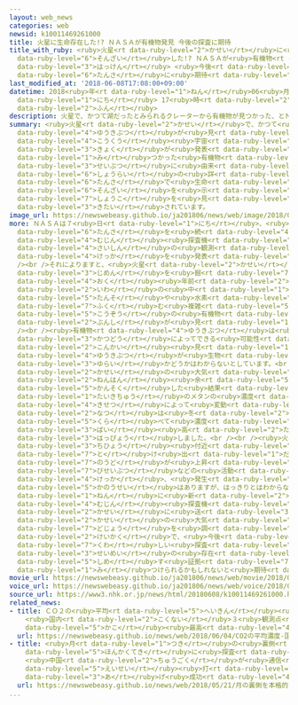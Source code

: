```yaml
---
layout: web_news
categories: web
newsid: k10011469261000
title: 火星に生命存在した!? ＮＡＳＡが有機物発見 今後の探査に期待
title_with_ruby: <ruby>火星<rt data-ruby-level="2">かせい</rt></ruby>に<ruby>生命<rt data-ruby-level="3">せいめい</rt></ruby><ruby>存在<rt
  data-ruby-level="6">そんざい</rt></ruby>した!? ＮＡＳＡが<ruby>有機物<rt data-ruby-level="4">ゆうきぶつ</rt></ruby><ruby>発見<rt
  data-ruby-level="3">はっけん</rt></ruby> <ruby>今後<rt data-ruby-level="2">こんご</rt></ruby>の<ruby>探査<rt
  data-ruby-level="6">たんさ</rt></ruby>に<ruby>期待<rt data-ruby-level="3">きたい</rt></ruby>
last_modified_at: '2018-06-08T17:08:00+09:00'
datetime: 2018<ruby>年<rt data-ruby-level="1">ねん</rt></ruby>06<ruby>月<rt data-ruby-level="1">がつ</rt></ruby>08<ruby>日<rt
  data-ruby-level="1">にち</rt></ruby> 17<ruby>時<rt data-ruby-level="2">じ</rt></ruby>08<ruby>分<rt
  data-ruby-level="2">ふん</rt></ruby>
description: 火星で、かつて湖だったとみられるクレーターから有機物が見つかった、とＮＡＳＡ＝アメリカ航空宇宙局が発表しました。見つかった有機物が生物に由来するものかはわかっていませんが、将来の詳しい探査で生命の存在を示す証拠を見つけられるかもしれないと期待されています。
summary: <ruby>火星<rt data-ruby-level="2">かせい</rt></ruby>で、かつて<ruby>湖<rt data-ruby-level="3">みずうみ</rt></ruby>だったとみられるクレーターから<ruby>有機物<rt
  data-ruby-level="4">ゆうきぶつ</rt></ruby>が<ruby>見<rt data-ruby-level="1">み</rt></ruby>つかった、とＮＡＳＡ＝アメリカ<ruby>航空<rt
  data-ruby-level="4">こうくう</rt></ruby><ruby>宇宙<rt data-ruby-level="6">うちゅう</rt></ruby><ruby>局<rt
  data-ruby-level="3">きょく</rt></ruby>が<ruby>発表<rt data-ruby-level="3">はっぴょう</rt></ruby>しました。<ruby>見<rt
  data-ruby-level="1">み</rt></ruby>つかった<ruby>有機物<rt data-ruby-level="4">ゆうきぶつ</rt></ruby>が<ruby>生物<rt
  data-ruby-level="3">せいぶつ</rt></ruby>に<ruby>由来<rt data-ruby-level="3">ゆらい</rt></ruby>するものかはわかっていませんが、<ruby>将来<rt
  data-ruby-level="6">しょうらい</rt></ruby>の<ruby>詳<rt data-ruby-level="7">くわ</rt></ruby>しい<ruby>探査<rt
  data-ruby-level="6">たんさ</rt></ruby>で<ruby>生命<rt data-ruby-level="3">せいめい</rt></ruby>の<ruby>存在<rt
  data-ruby-level="6">そんざい</rt></ruby>を<ruby>示<rt data-ruby-level="5">しめ</rt></ruby>す<ruby>証拠<rt
  data-ruby-level="7">しょうこ</rt></ruby>を<ruby>見<rt data-ruby-level="1">み</rt></ruby>つけられるかもしれないと<ruby>期待<rt
  data-ruby-level="3">きたい</rt></ruby>されています。
image_url: https://newswebeasy.github.io/ja201806/news/web/image/2018/06/08/K10011469261_1806081702_1806081708_01_02.jpg
more: ＮＡＳＡは７<ruby>日<rt data-ruby-level="1">にち</rt></ruby>、<ruby>火星<rt data-ruby-level="2">かせい</rt></ruby>で<ruby>探査<rt
  data-ruby-level="6">たんさ</rt></ruby>を<ruby>続<rt data-ruby-level="4">つづ</rt></ruby>けている<ruby>無人<rt
  data-ruby-level="4">むじん</rt></ruby><ruby>探査機<rt data-ruby-level="6">たんさき</rt></ruby>「キュリオシティ」の<ruby>最新<rt
  data-ruby-level="4">さいしん</rt></ruby>の<ruby>観測<rt data-ruby-level="5">かんそく</rt></ruby><ruby>結果<rt
  data-ruby-level="4">けっか</rt></ruby>を<ruby>発表<rt data-ruby-level="3">はっぴょう</rt></ruby>しました。<br
  /><br />それによりますと、<ruby>火星<rt data-ruby-level="2">かせい</rt></ruby>でかつて<ruby>湖<rt data-ruby-level="3">みずうみ</rt></ruby>だったとみられるクレーターで<ruby>地面<rt
  data-ruby-level="3">じめん</rt></ruby>を<ruby>掘<rt data-ruby-level="7">ほ</rt></ruby>ったところ、35<ruby>億<rt
  data-ruby-level="4">おく</rt></ruby><ruby>年前<rt data-ruby-level="2">ねんまえ</rt></ruby>にできた<ruby>岩<rt
  data-ruby-level="2">いわ</rt></ruby>の<ruby>中<rt data-ruby-level="1">なか</rt></ruby>から、<ruby>炭素<rt
  data-ruby-level="5">たんそ</rt></ruby>や<ruby>水素<rt data-ruby-level="5">すいそ</rt></ruby>を<ruby>含<rt
  data-ruby-level="7">ふく</rt></ruby>む<ruby>複雑<rt data-ruby-level="5">ふくざつ</rt></ruby>な<ruby>構造<rt
  data-ruby-level="5">こうぞう</rt></ruby>の<ruby>有機物<rt data-ruby-level="4">ゆうきぶつ</rt></ruby>の<ruby>分子<rt
  data-ruby-level="2">ぶんし</rt></ruby>が<ruby>見<rt data-ruby-level="1">み</rt></ruby>つかったということです。<br
  /><br /><ruby>有機物<rt data-ruby-level="4">ゆうきぶつ</rt></ruby>は<ruby>生物<rt data-ruby-level="3">せいぶつ</rt></ruby>の<ruby>活動<rt
  data-ruby-level="3">かつどう</rt></ruby>によってできる<ruby>可能性<rt data-ruby-level="5">かのうせい</rt></ruby>もありますが、ＮＡＳＡは、<ruby>今回<rt
  data-ruby-level="2">こんかい</rt></ruby><ruby>見<rt data-ruby-level="1">み</rt></ruby>つかった<ruby>有機物<rt
  data-ruby-level="4">ゆうきぶつ</rt></ruby>が<ruby>生物<rt data-ruby-level="3">せいぶつ</rt></ruby><ruby>由来<rt
  data-ruby-level="3">ゆらい</rt></ruby>かどうかはわからないとしています。<br /><br />またＮＡＳＡは、<ruby>火星<rt
  data-ruby-level="2">かせい</rt></ruby>の<ruby>大気<rt data-ruby-level="1">たいき</rt></ruby>を４<ruby>年半<rt
  data-ruby-level="2">ねんはん</rt></ruby><ruby>余<rt data-ruby-level="5">あま</rt></ruby>りにわたって<ruby>観測<rt
  data-ruby-level="5">かんそく</rt></ruby>した<ruby>結果<rt data-ruby-level="4">けっか</rt></ruby>、<ruby>大気中<rt
  data-ruby-level="1">たいきちゅう</rt></ruby>のメタンの<ruby>濃度<rt data-ruby-level="7">のうど</rt></ruby>が<ruby>季節<rt
  data-ruby-level="4">きせつ</rt></ruby>によって<ruby>変動<rt data-ruby-level="4">へんどう</rt></ruby>し、<ruby>夏<rt
  data-ruby-level="2">なつ</rt></ruby>は<ruby>冬<rt data-ruby-level="2">ふゆ</rt></ruby>に<ruby>比<rt
  data-ruby-level="5">くら</rt></ruby>べて<ruby>濃度<rt data-ruby-level="7">のうど</rt></ruby>が３<ruby>倍<rt
  data-ruby-level="3">ばい</rt></ruby><ruby>高<rt data-ruby-level="2">たか</rt></ruby>いことがわかったと<ruby>発表<rt
  data-ruby-level="3">はっぴょう</rt></ruby>しました。<br /><br /><ruby>火星<rt data-ruby-level="2">かせい</rt></ruby>の<ruby>地表<rt
  data-ruby-level="3">ちひょう</rt></ruby><ruby>付近<rt data-ruby-level="4">ふきん</rt></ruby>にあるメタンが<ruby>溶<rt
  data-ruby-level="7">と</rt></ruby>け<ruby>出<rt data-ruby-level="1">だ</rt></ruby>して<ruby>濃度<rt
  data-ruby-level="7">のうど</rt></ruby>が<ruby>上昇<rt data-ruby-level="7">じょうしょう</rt></ruby>しているとみられ、メタンが<ruby>微生物<rt
  data-ruby-level="7">びせいぶつ</rt></ruby>などの<ruby>活動<rt data-ruby-level="3">かつどう</rt></ruby>の<ruby>結果<rt
  data-ruby-level="4">けっか</rt></ruby>、<ruby>発生<rt data-ruby-level="3">はっせい</rt></ruby>した<ruby>可能性<rt
  data-ruby-level="5">かのうせい</rt></ruby>はありますが、はっきりとはわからないとしています。<br /><br />ＮＡＳＡは2020<ruby>年<rt
  data-ruby-level="1">ねん</rt></ruby>に<ruby>新<rt data-ruby-level="2">あら</rt></ruby>たな<ruby>無人<rt
  data-ruby-level="4">むじん</rt></ruby><ruby>探査機<rt data-ruby-level="6">たんさき</rt></ruby>を<ruby>火星<rt
  data-ruby-level="2">かせい</rt></ruby>に<ruby>送<rt data-ruby-level="3">おく</rt></ruby>り、<ruby>火星<rt
  data-ruby-level="2">かせい</rt></ruby>の<ruby>大気<rt data-ruby-level="1">たいき</rt></ruby>や<ruby>土壌<rt
  data-ruby-level="7">どじょう</rt></ruby>を<ruby>調<rt data-ruby-level="3">しら</rt></ruby>べる<ruby>計画<rt
  data-ruby-level="2">けいかく</rt></ruby>で、<ruby>今後<rt data-ruby-level="2">こんご</rt></ruby>の<ruby>詳<rt
  data-ruby-level="7">くわ</rt></ruby>しい<ruby>探査<rt data-ruby-level="6">たんさ</rt></ruby>で<ruby>生命<rt
  data-ruby-level="3">せいめい</rt></ruby>の<ruby>存在<rt data-ruby-level="6">そんざい</rt></ruby>を<ruby>示<rt
  data-ruby-level="5">しめ</rt></ruby>す<ruby>証拠<rt data-ruby-level="7">しょうこ</rt></ruby>を<ruby>見<rt
  data-ruby-level="1">み</rt></ruby>つけられるかもしれないと<ruby>期待<rt data-ruby-level="3">きたい</rt></ruby>されています。
movie_url: https://newswebeasy.github.io/ja201806/news/web/movie/2018/06/08/k10011469261_201806082132_201806082134.mp4
voice_url: https://newswebeasy.github.io/ja201806/news/web/voice/2018/06/08/k10011469261_201806082132_201806082134.mp3
source_url: https://www3.nhk.or.jp/news/html/20180608/k10011469261000.html
related_news:
- title: ＣＯ２の<ruby>平均<rt data-ruby-level="5">へいきん</rt></ruby><ruby>濃度<rt data-ruby-level="7">のうど</rt></ruby>
    <ruby>国内<rt data-ruby-level="2">こくない</rt></ruby>３<ruby>観測点<rt data-ruby-level="5">かんそくてん</rt></ruby>すべて<ruby>過去<rt
    data-ruby-level="5">かこ</rt></ruby><ruby>最高<rt data-ruby-level="4">さいこう</rt></ruby>
  url: https://newswebeasy.github.io/news/web/2018/06/04/CO2の平均濃度-国内3観測点すべて過去最高
- title: <ruby>月<rt data-ruby-level="1">つき</rt></ruby>の<ruby>裏側<rt data-ruby-level="6">うらがわ</rt></ruby>を<ruby>本格的<rt
    data-ruby-level="5">ほんかくてき</rt></ruby>に<ruby>探査<rt data-ruby-level="6">たんさ</rt></ruby>へ
    <ruby>中国<rt data-ruby-level="2">ちゅうごく</rt></ruby>が<ruby>通信<rt data-ruby-level="4">つうしん</rt></ruby><ruby>衛星<rt
    data-ruby-level="5">えいせい</rt></ruby><ruby>打<rt data-ruby-level="3">う</rt></ruby>ち<ruby>上<rt
    data-ruby-level="3">あ</rt></ruby>げ<ruby>成功<rt data-ruby-level="4">せいこう</rt></ruby>
  url: https://newswebeasy.github.io/news/web/2018/05/21/月の裏側を本格的に探査へ-中国が通信衛星打ち上げ成功
...
```

